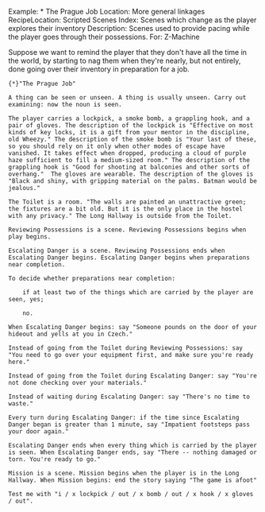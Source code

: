 Example: * The Prague Job
Location: More general linkages
RecipeLocation: Scripted Scenes
Index: Scenes which change as the player explores their inventory
Description: Scenes used to provide pacing while the player goes through their possessions.
For: Z-Machine

  
Suppose we want to remind the player that they don't have all the time in the world, by starting to nag them when they're nearly, but not entirely, done going over their inventory in preparation for a job.

  

``` inform7
{*}"The Prague Job"

A thing can be seen or unseen. A thing is usually unseen. Carry out examining: now the noun is seen.

The player carries a lockpick, a smoke bomb, a grappling hook, and a pair of gloves. The description of the lockpick is "Effective on most kinds of key locks, it is a gift from your mentor in the discipline, old Wheezy." The description of the smoke bomb is "Your last of these, so you should rely on it only when other modes of escape have vanished. It takes effect when dropped, producing a cloud of purple haze sufficient to fill a medium-sized room." The description of the grappling hook is "Good for shooting at balconies and other sorts of overhang."  The gloves are wearable. The description of the gloves is "Black and shiny, with gripping material on the palms. Batman would be jealous."

The Toilet is a room. "The walls are painted an unattractive green; the fixtures are a bit old. But it is the only place in the hostel with any privacy." The Long Hallway is outside from the Toilet.

Reviewing Possessions is a scene. Reviewing Possessions begins when play begins.

Escalating Danger is a scene. Reviewing Possessions ends when Escalating Danger begins. Escalating Danger begins when preparations near completion.

To decide whether preparations near completion:

	if at least two of the things which are carried by the player are seen, yes;

	no.

When Escalating Danger begins: say "Someone pounds on the door of your hideout and yells at you in Czech."

Instead of going from the Toilet during Reviewing Possessions: say "You need to go over your equipment first, and make sure you're ready here."

Instead of going from the Toilet during Escalating Danger: say "You're not done checking over your materials."

Instead of waiting during Escalating Danger: say "There's no time to waste."

Every turn during Escalating Danger: if the time since Escalating Danger began is greater than 1 minute, say "Impatient footsteps pass your door again."

Escalating Danger ends when every thing which is carried by the player is seen. When Escalating Danger ends, say "There -- nothing damaged or torn. You're ready to go."

Mission is a scene. Mission begins when the player is in the Long Hallway. When Mission begins: end the story saying "The game is afoot"

Test me with "i / x lockpick / out / x bomb / out / x hook / x gloves / out".
```

